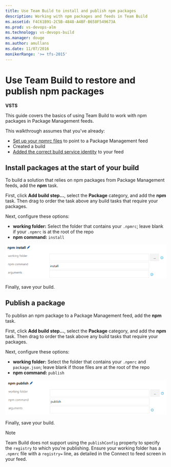 ```yaml
---
title: Use Team Build to install and publish npm packages
description: Working with npm packages and feeds in Team Build
ms.assetid: F4C61B91-2C5B-4848-A4BF-B658F549673A
ms.prod: vs-devops-alm
ms.technology: vs-devops-build
ms.manager: douge
ms.author: amullans
ms.date: 11/07/2016
monikerRange: '>= tfs-2015'
---
```


# Use Team Build to restore and publish npm packages

**VSTS**

This guide covers the basics of using Team Build to work with npm packages in Package Management feeds.

This walkthrough assumes that you've already:

- [Set up your npmrc files](/vsts/package/npm/npmrc) to point to a Package Management feed
- Created a build
- [Added the correct build service identity](/vsts/package/feeds/common-identities) to your feed

## Install packages at the start of your build

To build a solution that relies on npm packages from Package Management feeds, add the **npm** task. 

First, click **Add build step...**, select the **Package** category, and add the
**npm** task. Then drag to order the task above any build tasks that require 
your packages. 

Next, configure these options:

- **working folder:** Select the folder that contains your `.npmrc`; leave blank if your `.npmrc` is at the root of the repo
- **npm command:** `install`

![Team Build npm install step configuration](_img/team-build-npm-install.png)

Finally, save your build.

## Publish a package

To publisn an npm package to a Package Management feed, add the **npm** task. 

First, click **Add build step...**, select the **Package** category, and add the
**npm** task. Then drag to order the task above any build tasks that require 
your packages. 

Next, configure these options:

- **working folder:** Select the folder that contains your `.npmrc` and `package.json`; leave blank if those files are at the root of the repo
- **npm command:** `publish`

![Team Build npm publish step configuration](_img/team-build-npm-publish.png)

Finally, save your build.

> [!NOTE]
> Team Build does not support using the `publishConfig` property to specify the `registry` to which you're publishing. Ensure your working folder has a `.npmrc` file with a `registry=` line, as detailed in the Connect to feed screen in your feed.
